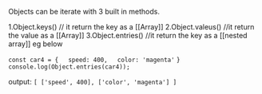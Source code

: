 Objects can be iterate with 3 built in methods.

1.Object.keys() // it return the key as a [[Array]]
2.Object.valeus() //it return the value as a [[Array]]
3.Object.entries() //it return the key as a [[nested array]] eg below

`const car4 = {`
    `speed: 400,`
    `color: 'magenta'`
`}`
`console.log(Object.entries(car4));`

output:
`[ ['speed', 400], ['color', 'magenta'] ]`


